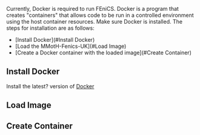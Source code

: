 Currently, Docker is required to run FEniCS. Docker is a program that creates "containers" that allows code to be run in a controlled environment using the host container resources. Make sure Docker is installed. The steps for installation are as follows:  
  * [Install Docker](#Install Docker)
  * [Load the MMotH-Fenics-UK](#Load Image)
  * [Create a Docker container with the loaded image](#Create Container)

## Install Docker
Install the latest? version of [Docker](http://www.docker.com)

## Load Image  

## Create Container
